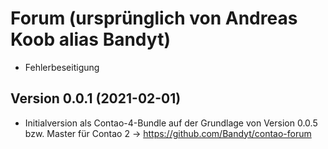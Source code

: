 # Forum (ursprünglich von Andreas Koob alias Bandyt)

* Fehlerbeseitigung

## Version 0.0.1 (2021-02-01)

* Initialversion als Contao-4-Bundle auf der Grundlage von Version 0.0.5 bzw. Master für Contao 2 -> https://github.com/Bandyt/contao-forum

